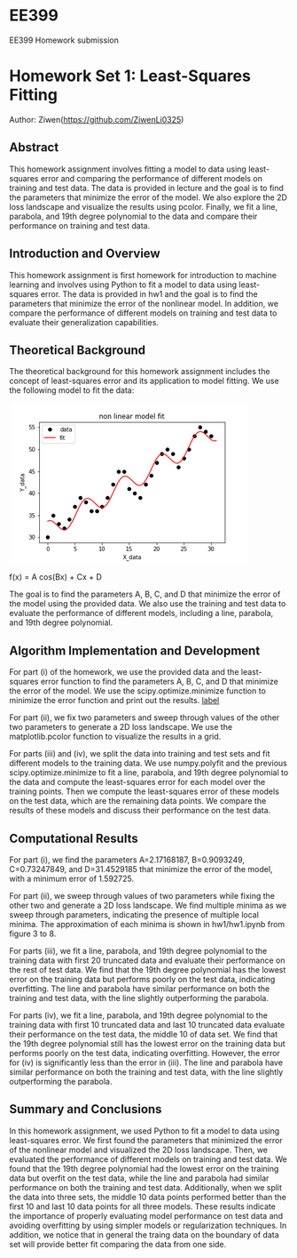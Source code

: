# EE399
EE399 Homework submission
# Homework Set 1: Least-Squares Fitting

Author: Ziwen(https://github.com/ZiwenLi0325)

## Abstract

This homework assignment involves fitting a model to data using least-squares error and comparing the performance of different models on training and test data. The data is provided in lecture and the goal is to find the parameters that minimize the error of the model. We also explore the 2D loss landscape and visualize the results using pcolor. Finally, we fit a line, parabola, and 19th degree polynomial to the data and compare their performance on training and test data.

## Introduction and Overview

This homework assignment is first homework for introduction to machine learning and involves using Python to fit a model to data using least-squares error. The data is provided in hw1 and the goal is to find the parameters that minimize the error of the nonlinear model. In addition, we compare the performance of different models on training and test data to evaluate their generalization capabilities.

## Theoretical Background

The theoretical background for this homework assignment includes the concept of least-squares error and its application to model fitting. We use the following model to fit the data:

![figure2.png](hw1\figure2.png)

f(x) = A cos(Bx) + Cx + D

The goal is to find the parameters A, B, C, and D that minimize the error of the model using the provided data. We also use the training and test data to evaluate the performance of different models, including a line, parabola, and 19th degree polynomial.

## Algorithm Implementation and Development

For part (i) of the homework, we use the provided data and the least-squares error function to find the parameters A, B, C, and D that minimize the error of the model. We use the scipy.optimize.minimize function to minimize the error function and print out the results.
[label](blob:vscode-webview%3A//1l7f46p14om0sleh1569itfstue3mmufi1g9rhk5dqnjmqh8png7/a5e03c7e-c8da-4306-96ba-2b6e45012d45)

For part (ii), we fix two parameters and sweep through values of the other two parameters to generate a 2D loss landscape. We use the matplotlib.pcolor function to visualize the results in a grid.

For parts (iii) and (iv), we split the data into training and test sets and fit different models to the training data. We use numpy.polyfit and the previous scipy.optimize.minimize to fit a line, parabola, and 19th degree polynomial to the data and compute the least-squares error for each model over the training points. Then we compute the least-squares error of these models on the test data, which are the remaining data points. We compare the results of these models and discuss their performance on the test data.

## Computational Results

For part (i), we find the parameters A=2.17168187, B=0.9093249, C=0.73247849, and D=31.4529185 that minimize the error of the model, with a minimum error of 1.592725.
      
For part (ii), we sweep through values of two parameters while fixing the other two and generate a 2D loss landscape. We find multiple minima as we sweep through parameters, indicating the presence of multiple local minima. The approximation of each minima is shown in hw1/hw1.ipynb from figure 3 to 8.

For parts (iii), we fit a line, parabola, and 19th degree polynomial to the training data with first 20 truncated data and evaluate their performance on the rest of test data. We find that the 19th degree polynomial has the lowest error on the training data but performs poorly on the test data, indicating overfitting. The line and parabola have similar performance on both the training and test data, with the line slightly outperforming the parabola.

For parts (iv), we fit a line, parabola, and 19th degree polynomial to the training data with first 10 truncated data and last 10 truncated data evaluate their performance on the test data, the middle 10 of data set. We find that the 19th degree polynomial still has the lowest error on the training data but performs poorly on the test data, indicating overfitting. However, the error for (iv) is significantly less than the error in (iii). The line and parabola have similar performance on both the training and test data, with the line slightly outperforming the parabola.

## Summary and Conclusions

In this homework assignment, we used Python to fit a model to data using least-squares error. We first found the parameters that minimized the error of the nonlinear model and visualized the 2D loss landscape. Then, we evaluated the performance of different models on training and test data. We found that the 19th degree polynomial had the lowest error on the training data but overfit on the test data, while the line and parabola had similar performance on both the training and test data. Additionally, when we split the data into three sets, the middle 10 data points performed better than the first 10 and last 10 data points for all three models. These results indicate the importance of properly evaluating model performance on test data and avoiding overfitting by using simpler models or regularization techniques. In addition, we notice that in general the traing data on the boundary of data set will provide better fit comparing the data from one side.
